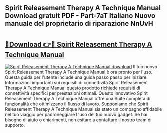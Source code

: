 ## Spirit Releasement Therapy A Technique Manual Download gratuit PDF - Part-7aT Italiano Nuovo manuale del proprietario di riparazione NnUvH

# <h2><a href="http://dfcmjl.blite.top/?on=Spirit+Releasement+Therapy+A+Technique+Manual">🔗Download 👉🔴 Spirit Releasement Therapy A Technique Manual</a></h2>

[![Spirit Releasement Therapy A Technique Manual download](https://i.imgur.com/lujVjoI.png)](http://dfcmjl.blite.top/?on=Spirit+Releasement+Therapy+A+Technique+Manual)
Il tuo nuovo Spirit Releasement Therapy A Technique Manual è ora pronto per l'uso. Questa guida per l'utente include una guida passo passo per iniziare. Informazioni importanti sui requisiti di connettività Spirit Releasement Therapy A Technique Manual questo prodotto richiede requisiti di connettività specifici per prestazioni ottimali. Questo innovativo Spirit Releasement Therapy A Technique Manual offre una Suite completa di funzionalità che ottimizzano il flusso di lavoro. Supponiamo che Spirit Releasement Therapy A Technique Manual sia stato un compagno affidabile nel tuo viaggio per padroneggiare L'uso del tuo nuovo gadget. Se hai bisogno di aiuto o chiarimenti, non esitare a contattare il nostro team di supporto.
